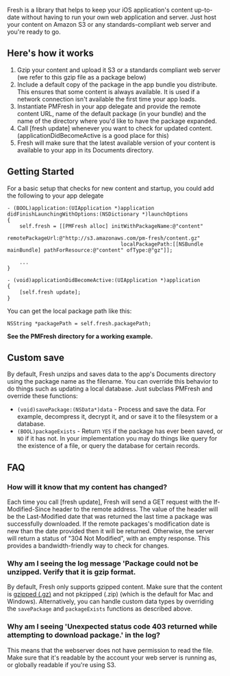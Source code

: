 Fresh is a library that helps to keep your iOS application's content up-to-date without having to run your own web application and server. Just host your content on Amazon S3 or any standards-compliant web server and you're ready to go.

## Here's how it works

1. Gzip your content and upload it S3 or a standards compliant web server (we refer to this gzip file as a package below)
2. Include a default copy of the package in the app bundle you distribute. This ensures that some content is always available. It is used if a network connection isn't available the first time your app loads.
3. Instantiate PMFresh in your app delegate and provide the remote content URL, name of the default package (in your bundle) and the name of the directory where you'd like to have the package expanded.
4. Call [fresh update] whenever you want to check for updated content. (applicationDidBecomeActive is a good place for this)
5. Fresh will make sure that the latest available version of your content is available to your app in its Documents directory.

## Getting Started
For a basic setup that checks for new content and startup, you could add the following to your app delegate


```objc
- (BOOL)application:(UIApplication *)application didFinishLaunchingWithOptions:(NSDictionary *)launchOptions
{
    self.fresh = [[PMFresh alloc] initWithPackageName:@"content"
                                     remotePackageUrl:@"http://s3.amazonaws.com/pm-fresh/content.gz"
                                     localPackagePath:[[NSBundle mainBundle] pathForResource:@"content" ofType:@"gz"]];
    
    ...
}

```

```objc
- (void)applicationDidBecomeActive:(UIApplication *)application
{
    [self.fresh update];
}
```

You can get the local package path like this:

```objc
NSString *packagePath = self.fresh.packagePath;
```

**See the PMFresh directory for a working example.**

## Custom save
By default, Fresh unzips and saves data to the app's Documents directory using the package name as the filename. You can override this behavior to do things such as updating a local database. Just subclass PMFresh and override these functions: 
* `(void)savePackage:(NSData*)data` - Process and save the data. For example, decompress it, decrypt it, and or save it to the filesystem or a database.
* `(BOOL)packageExists` - Return `YES` if the package has ever been saved, or `NO` if it has not. In your implementation you may do things like query for the existence of a file, or query the database for certain records.

## FAQ
### How will it know that my content has changed?
Each time you call [fresh update], Fresh will send a GET request with the If-Modified-Since header to the remote address. The value of the header will be the Last-Modified date that was returned the last time a package was successfully downloaded. If the remote packages's modification date is new than the date provided then it will be returned. Otherwise, the server will return a status of "304 Not Modified", with an empty response. This provides a bandwidth-friendly way to check for changes.
### Why am I seeing the log message 'Package could not be unzipped. Verify that it is gzip format.
By default, Fresh only supports gzipped content. Make sure that the content is [gzipped (.gz)](http://en.wikipedia.org/wiki/Gzip) and not pkzipped (.zip) (which is the default for Mac and Windows). Alternatively, you can handle custom data types by overriding the `savePackage` and `packageExists` functions as described above.
### Why am I seeing 'Unexpected status code 403 returned while attempting to download package.' in the log?
This means that the webserver does not have permission to read the file. Make sure that it's readable by the account your web server is running as, or globally readable if you're using S3.